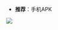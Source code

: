 - **推荐**：手机APK

<img src="https://github.com/taoste/Hello-World/blob/master/Tools/apk/qrcode.png?raw=true"/>
